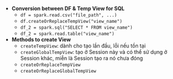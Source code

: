 - **Conversion between DF & Temp View for SQL**
	- `df = spark.read.csv("file_path", ...)`
	- `df.createOrReplaceTempView("view_name")`
	- `df_2 = spark.sql("SELECT * FROM view_name")`
	- `df_2 = spark.read.table("view_name")`
- **Methods to create View**
	- `createTempView`: dành cho tạo lần đầu, lỗi nếu tồn tại 
	- `createGlobalTempView`: tạo ở Session này và có thể sử dụng ở Session khác, miễn là Session tạo ra nó chưa đóng
	- `createOrReplaceTempView` 
	- `createOrReplaceGlobalTempView`
